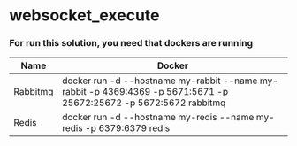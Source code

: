 # websocket_execute

### For run this solution, you need that dockers are running
|Name|  Docker|
| ------ | ------ |
| Rabbitmq | docker run -d --hostname my-rabbit --name my-rabbit -p 4369:4369 -p 5671:5671 -p 25672:25672 -p 5672:5672 rabbitmq |
| Redis | docker run -d --hostname my-redis --name my-redis -p 6379:6379 redis |

